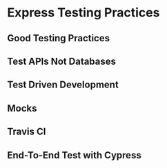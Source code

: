 # Express Testing Practices

## Good Testing Practices

## Test APIs Not Databases

## Test Driven Development

## Mocks

## Travis CI

## End-To-End Test with Cypress
